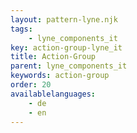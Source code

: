 ```yaml
---
layout: pattern-lyne.njk
tags: 
    - lyne_components_it
key: action-group-lyne_it
title: Action-Group
parent: lyne_components_it
keywords: action-group
order: 20
availablelanguages: 
    - de
    - en
---
```


